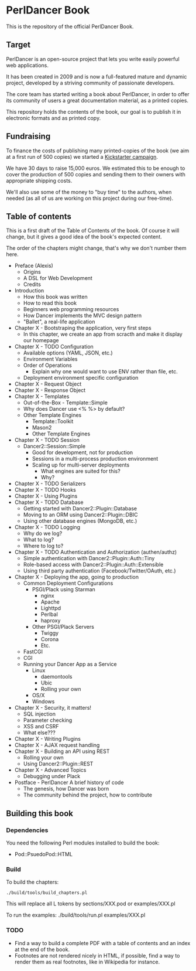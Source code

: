 # PerlDancer Book

This is the repository of the official PerlDancer Book.

## Target

PerlDancer is an open-source project that lets you write easily powerful web
applications.

It has been created in 2009 and is now a full-featured mature and dynamic
project, developed by a striving community of passionate developers.

The core team has started writing a book about PerlDancer, in order to offer its
community of users a great documentation material, as a printed copies.

This repository holds the contents of the book, our goal is to publish it in
electronic formats and as printed copy.

## Fundraising 

To finance the costs of publishing many printed-copies of the book (we aim at a
first run of 500 copies) we started a [Kickstarter campaign](https://www.kickstarter.com/projects/1856511822/perldancer-book).

We have 30 days to raise 15,000 euros. We estimated this to be enough to cover
the production of 500 copies and sending them to their owners with appropriate
shipping costs.

We'll also use some of the money to "buy time" to the authors, when needed (as all
of us are working on this project during our free-time).

## Table of contents

This is a first draft of the Table of Contents of the book. Of course it will
change, but it gives a good idea of the book's expected content.

The order of the chapters might change, that's why we don't number them here.

  * Preface (Alexis)
    * Origins
    * A DSL for Web Development
    * Credits
  * Introduction 
    * How this book was written
    * How to read this book
    * Beginners web programming resources
    * How Dancer implements the MVC design pattern
    * "Ballet", a real-life application
  * Chapter X - Bootstraping the application, very first steps
    * In this chapter, we create an app from scracth and make it display our homepage
  * Chapter X - TODO Configuration
    * Available options (YAML, JSON, etc.)
    * Environment Variables
    * Order of Operations
      * Explain why one would want to use ENV rather than file, etc.
    * Deployment environment specific configuration
  * Chapter X - Request Object
  * Chapter X - Response Object
  * Chapter X - Templates
    * Out-of-the-Box - Template::Simple
    * Why does Dancer use <% %> by default?
    * Other Template Engines
      * Template::Toolkit
      * Mason2
      * Other Template Engines
  * Chapter X - TODO Session  
    * Dancer2::Session::Simple
      * Good for development, not for production
      * Sessions in a multi-process production environment
      * Scaling up for multi-server deployments 
        * What engines are suited for this?
        * Why?
  * Chapter X - TODO Serializers
  * Chapter X - TODO Hooks
  * Chapter X - Using Plugins
  * Chapter X - TODO Database
    * Getting started with Dancer2::Plugin::Database
    * Moving to an ORM using Dancer2::Plugin::DBIC
    * Using other database engines (MongoDB, etc.)
  * Chapter X - TODO Logging 
    * Why do we log?
    * What to log?
    * Where to log to?
  * Chapter X - TODO Authentication and Authorization (authen/authz)
    * Simple authentication with Dancer2::Plugin::Auth::Tiny
    * Role-based access with Dancer2::Plugin::Auth::Extensible
    * Using third party authentication (Facebook/Twitter/OAuth, etc.)
  * Chapter X - Deploying the app, going to production
    * Common Deployment Configurations
      * PSGI/Plack using Starman 
        * nginx
        * Apache
        * Lighttpd
        * Perlbal
        * haproxy
      * Other PSGI/Plack Servers
        * Twiggy
        * Corona 
        * Etc.
    * FastCGI
    * CGI
    * Running your Dancer App as a Service
      * Linux
        * daemontools
        * Ubic
        * Rolling your own
      * OS/X
      * Windows
  * Chapter X - Security, it matters!
    * SQL injection
    * Parameter checking
    * XSS and CSRF
    * What else???
  * Chapter X - Writing Plugins
  * Chapter X - AJAX request handling
  * Chapter X - Building an API using REST
    * Rolling your own
    * Using Dancer2::Plugin::REST
  * Chapter X - Advanced Topics
    * Debugging under Plack
  * Postface - PerlDancer A brief history of code
    * The genesis, how Dancer was born
    * The community behind the project, how to contribute

## Building this book

### Dependencies

You need the following Perl modules installed to build the book:

  * Pod::PsuedoPod::HTML


### Build

To build the chapters:

  `./build/tools/build_chapters.pl`

This will replace all L<XXX> tokens by sections/XXX.pod or examples/XXX.pl

To run the examples: ./build/tools/run.pl examples/XXX.pl


### TODO

  * Find a way to build a complete PDF with a table of contents and an index at the end of the book.
  * Footnotes are not rendered nicely in HTML, if possible, find a way to render them as real footnotes, like in Wikipedia for instance.


